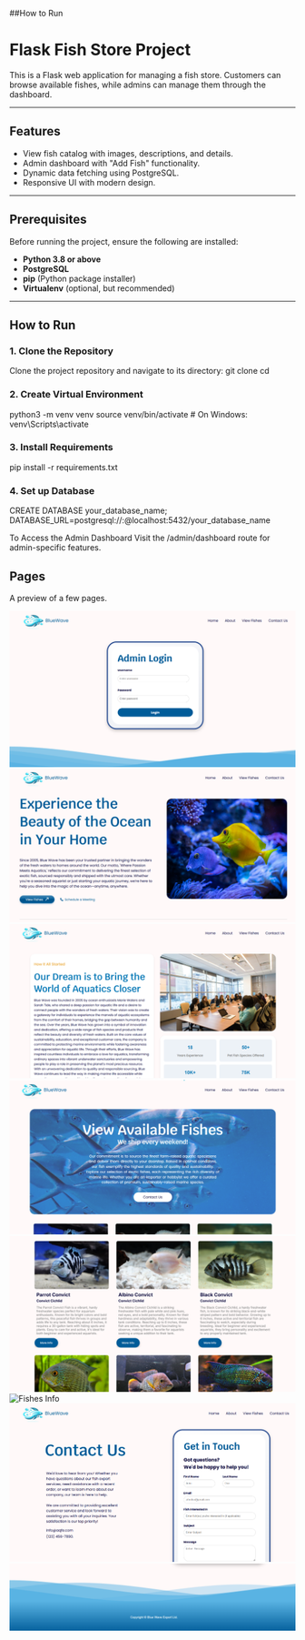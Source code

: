 ##How to Run
# Flask Fish Store Project

This is a Flask web application for managing a fish store. Customers can browse available fishes, while admins can manage them through the dashboard.

---

## Features
- View fish catalog with images, descriptions, and details.
- Admin dashboard with "Add Fish" functionality.
- Dynamic data fetching using PostgreSQL.
- Responsive UI with modern design.

---

## Prerequisites

Before running the project, ensure the following are installed:

- **Python 3.8 or above**
- **PostgreSQL**
- **pip** (Python package installer)
- **Virtualenv** (optional, but recommended)

---

## How to Run

### 1. Clone the Repository
Clone the project repository and navigate to its directory:
git clone <repository-url>
cd <repository-folder>

### 2. Create Virtual Environment
python3 -m venv venv
source venv/bin/activate    # On Windows: venv\Scripts\activate

### 3. Install Requirements
pip install -r requirements.txt

### 4. Set up Database

CREATE DATABASE your_database_name;
DATABASE_URL=postgresql://<username>:<password>@localhost:5432/your_database_name

To Access the Admin Dashboard
Visit the /admin/dashboard route for admin-specific features.

## Pages
A preview of a few pages.

![Admin Login](app/static/images/loginpage.png)
![Main](app/static/images/homepage.png)
![About](app/static/images/aboutpage.png)
![Fishes](app/static/images/viewfishes.png)
![Fishes](app/static/images/fishesgrid.png)
![Fishes Info](app/static/images/fishesinfo.png)
![Contact](app/static/images/contactpage.png)
![Footer](app/static/images/footer.png)
